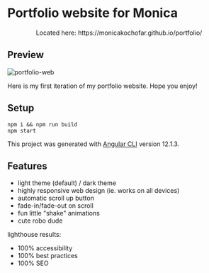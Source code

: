 # Portfolio website for Monica

<p align="center">
  Located here:
https://monicakochofar.github.io/portfolio/
</p>

## Preview

![portfolio-web](https://user-images.githubusercontent.com/7142197/152671328-3432c787-27ce-4f76-8f1d-e975db7621fe.PNG)

Here is my first iteration of my portfolio website. Hope you enjoy!

## Setup

```
npm i && npm run build
npm start
```

This project was generated with [Angular CLI](https://github.com/angular/angular-cli) version 12.1.3.

## Features
- light theme (default) / dark theme
- highly responsive web design (ie. works on all devices)
- automatic scroll up button
- fade-in/fade-out on scroll
- fun little "shake" animations
- cute robo dude

lighthouse results:
- 100% accessibility
- 100% best practices
- 100% SEO

